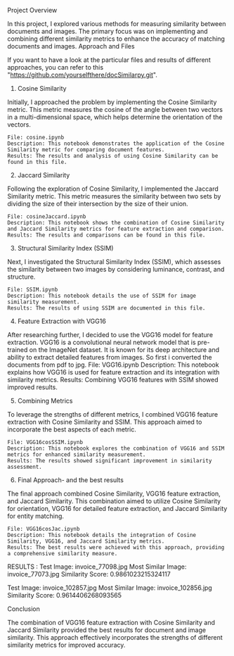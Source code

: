 Project Overview


In this project, I explored various methods for measuring similarity between documents and images. The primary focus was on implementing and combining different similarity metrics to enhance the accuracy of matching documents and images.
Approach and Files

If you want to have a look at the particular files and results of different approaches, you can refer to this "https://github.com/yourselfthere/docSimilarpy.git".

1. Cosine Similarity

Initially, I approached the problem by implementing the Cosine Similarity metric. This metric measures the cosine of the angle between two vectors in a multi-dimensional space, which helps determine the orientation of the vectors.

    File: cosine.ipynb
    Description: This notebook demonstrates the application of the Cosine Similarity metric for comparing document features.
    Results: The results and analysis of using Cosine Similarity can be found in this file.

2. Jaccard Similarity

Following the exploration of Cosine Similarity, I implemented the Jaccard Similarity metric. This metric measures the similarity between two sets by dividing the size of their intersection by the size of their union.

    File: cosineJaccard.ipynb
    Description: This notebook shows the combination of Cosine Similarity and Jaccard Similarity metrics for feature extraction and comparison.
    Results: The results and comparisons can be found in this file.

3. Structural Similarity Index (SSIM)

Next, I investigated the Structural Similarity Index (SSIM), which assesses the similarity between two images by considering luminance, contrast, and structure.

    File: SSIM.ipynb
    Description: This notebook details the use of SSIM for image similarity measurement.
    Results: The results of using SSIM are documented in this file.

4. Feature Extraction with VGG16

After researching further, I decided to use the VGG16 model for feature extraction. VGG16 is a convolutional neural network model that is pre-trained on the ImageNet dataset. It is known for its deep architecture and ability to extract detailed features from images.
So first i converted the documents from pdf to jpg.
    File: VGG16.ipynb
    Description: This notebook explains how VGG16 is used for feature extraction and its integration with similarity metrics.
    Results: Combining VGG16 features with SSIM showed improved results.

5. Combining Metrics

To leverage the strengths of different metrics, I combined VGG16 feature extraction with Cosine Similarity and SSIM. This approach aimed to incorporate the best aspects of each metric.

    File: VGG16cosSSIM.ipynb
    Description: This notebook explores the combination of VGG16 and SSIM metrics for enhanced similarity measurement.
    Results: The results showed significant improvement in similarity assessment.

6. Final Approach- and the best results

The final approach combined Cosine Similarity, VGG16 feature extraction, and Jaccard Similarity. This combination aimed to utilize Cosine Similarity for orientation, VGG16 for detailed feature extraction, and Jaccard Similarity for entity matching.

    File: VGG16cosJac.ipynb
    Description: This notebook details the integration of Cosine Similarity, VGG16, and Jaccard Similarity metrics.
    Results: The best results were achieved with this approach, providing a comprehensive similarity measure.

RESULTS : 
Test Image: invoice_77098.jpg
Most Similar Image: invoice_77073.jpg
Similarity Score: 0.9861023215324117


Test Image: invoice_102857.jpg
Most Similar Image: invoice_102856.jpg
Similarity Score: 0.9614406268093565



Conclusion

The combination of VGG16 feature extraction with Cosine Similarity and Jaccard Similarity provided the best results for document and image similarity. This approach effectively incorporates the strengths of different similarity metrics for improved accuracy.


